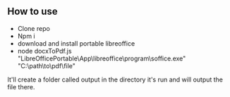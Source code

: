 ## How to use
 - Clone repo
 - Npm i
 - download and install portable libreoffice
 - node docxToPdf.js "LibreOfficePortable\App\libreoffice\program\soffice.exe" "C:\path\to\pdf\file"

It'll create a folder called output in the directory it's run and will output the file there.